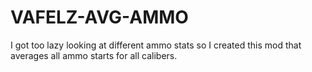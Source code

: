 # VAFELZ-AVG-AMMO
I got too lazy looking at different ammo stats so I created this mod that averages all ammo starts for all calibers.
